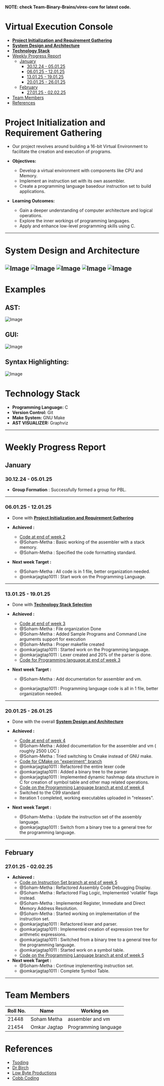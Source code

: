 #### NOTE: check Team-Binary-Brains/virex-core for latest code.

# Virtual Execution Console

-   [**Project Initialization and Requirement Gathering**](#project-initialization-and-requirement-gathering)
-   [**System Design and Architecture**](#system-design-and-architecture)
-   [**Technology Stack**](#technology-stack)
-   [Weekly Progress Report](#weekly-progress-report)
    -   [January](#january)
        -   [30.12.24 - 05.01.25](#301224---050125)
        -   [06.01.25 - 12.01.25](#060125---120125)
        -   [13.01.25 - 19.01.25](#130125---190125)
        -   [20.01.25 - 26.01.25](#200125---260125)
    -   [February](#february)
        -   [27.01.25 - 02.02.25](#270125---020225)
-   [Team Members](#team-members)
-   [References](#references)

# **Project Initialization and Requirement Gathering**

-   Our project revolves around building a 16-bit Virtual Environment to facilitate the creation and execution of programs.

-   **Objectives:**

    -   Develop a virtual environment with components like CPU and Memory.
    -   Implement an instruction set with its own assembler.
    -   Create a programming language basedour instruction set to build applications.

-   **Learning Outcomes:**

    -   Gain a deeper understanding of computer architecture and logical operations.
    -   Explore the inner workings of programming languages.
    -   Apply and enhance low-level programming skills using C.

---

# **System Design and Architecture**

![Image](extras/ActionPlan.jpeg)
![Image](extras/virex_arch.png)
![Image](extras/sasm_arch.png)
![Image](extras/sasm_components_1.png)
![Image](extras/sasm_components_2.png)
---
# **Examples**
## AST:
![Image](extras/samplePrograms/helloWorld.png)
## GUI:
![Image](extras/gui.png)
## Syntax Highlighting:
![Image](extras/vs_theme.png)
# **Technology Stack**

-   **Programming Language:** C
-   **Version Control:** Git
-   **Make System:** GNU Make
-   **AST VISUALIZER:** Graphviz

---

# Weekly Progress Report

## January

### 30.12.24 - 05.01.25

-   **Group Formation** : Successfully formed a group for PBL.

---

### 06.01.25 - 12.01.25

-   Done with [**Project Initialization and Requirement Gathering**](#project-initialization-and-requirement-gathering)

-   **Achieved :**

    -   [Code at end of week 2](https://github.com/Team-Binary-Brains/16-bit-virtual-gameboy/commit/1bbd7426f1c436f0dff2404d8a22c2ca330e0a05)
    -   @Soham-Metha : Basic working of the assembler with a stack memory.
    -   @Soham-Metha : Specified the code formatting standard.

-   **Next week Target :**
    -   @Soham-Metha : All code is in 1 file, better organization needed.
    -   @omkarjagtap1011 : Start work on the Programming Language.

---

### 13.01.25 - 19.01.25

-   Done with [**Technology Stack Selection**](#technology-stack)

-   **Achieved :**
    -   [Code at end of week 3](https://github.com/Team-Binary-Brains/16-bit-virtual-gameboy/commit/6bce541e890a0599359e99b6135803865898f0b5)
    -   @Soham-Metha : File organization Done
    -   @Soham-Metha : Added Sample Programs and Command Line arguments support for execution
    -   @Soham-Metha : Proper makefile created
    -   @omkarjagtap1011 : Started work on the Programming language.
    -   @omkarjagtap1011 : Lexer created and 20% of the parser is done.
    -   [Code for Programming language at end of week 3](https://github.com/Team-Binary-Brains/16-bit-virtual-gameboy/commit/aafd9f7d0dae4dcbff32331f98aac4cba23612ae)
-   **Next week Target :**

    -   @Soham-Metha : Add documentation for assembler and vm.

    -   @omkarjagtap1011 : Programming language code is all in 1 file, better organization needed.

---

### 20.01.25 - 26.01.25

-   Done with the overall [**System Design and Architecture**](#system-design-and-architecture)

-   **Achieved :**
    -   [Code at end of week 4](https://github.com/Team-Binary-Brains/16-bit-virtual-gameboy/commit/eaef5cfdfd16a75e57768ad89909ba2058cdc758)
    -   @Soham-Metha : Added documentation for the assembler and vm ( roughly 2500 LOC )
    -   @Soham-Metha : Tried switching to Cmake instead of GNU make.
    -   [Code for CMake on "experiment" branch](https://github.com/Team-Binary-Brains/16-bit-virtual-gameboy/tree/experiment)
    -   @omkarjagtap1011 : Refactored the entire lexer code
    -   @omkarjagtap1011 : Added a binary tree to the parser
    -   @omkarjagtap1011 : Implemented dynamic hashmap data structure in C for creation of symbol table and other map related operations.
    -   [Code on the Programming Language branch at end of week 4](https://github.com/Team-Binary-Brains/16-bit-virtual-gameboy/commit/0ee9d1c712f0bf46b9851d3ffb7f00996c4a7af7)
    -   Switched to the C99 standard
    -   Iteration 1 completed, working executables uploaded in "releases".
-   **Next week Target :**
    -   @Soham-Metha : Update the instruction set of the assembly language.
    -   @omkarjagtap1011 : Switch from a binary tree to a general tree for the programming language.

---

## February

### 27.01.25 - 02.02.25

-   **Achieved :**
    -   [Code on Instruction Set branch at end of week 5](https://github.com/Team-Binary-Brains/16-bit-virtual-gameboy/tree/53c31a39205a17e31c2ea404c38545a88720b23f)
    -   @Soham-Metha : Refactored Assembly Code Debugging Display.
    -   @Soham-Metha : Refactored Flag Logic, Implemented 'volatile' flags instead.
    -   @Soham-Metha : Implemented Register, Immediate and Direct Memory Address Resolution.
    -   @Soham-Metha : Started working on implementation of the instruction set.
    -   @omkarjagtap1011 : Refactored lexer and parser.
    -   @omkarjagtap1011 : Implemented creation of expression tree for arithmetic expressions.
    -   @omkarjagtap1011 : Switched from a binary tree to a general tree for the programming language.
    -   @omkarjagtap1011 : Started work on a symbol table.
    -   [Code on the Programming Language branch at end of week 5](https://github.com/Team-Binary-Brains/16-bit-virtual-gameboy/tree/b6fc01d4ab11c514d66a2300936d6a5b0d8fa112)
-   **Next week Target :**
    -   @Soham-Metha : Continue implementing instruction set.
    -   @omkarjagtap1011 : Complete Symbol Table.

---

# Team Members

| Roll No. | Name                 | Working on                     |
| -------- | -------------------- | ------------------------------ |
| 21448    | Soham Metha          | assembler and vm               |
| 21454    | Omkar Jagtap         | Programming language           |

# References

-   [Tsoding](https://www.youtube.com/playlist?list=PLpM-Dvs8t0VY73ytTCQqgvgCWttV3m8LM)
-   [Dr Birch](https://www.youtube.com/@dr-Jonas-Birch)
-   [Low Byte Productions](https://www.youtube.com/playlist?list=PLP29wDx6QmW5DdwpdwHCRJsEubS5NrQ9b)
-   [Cobb Coding](https://www.youtube.com/playlist?list=PLRnI_2_ZWhtCxHQ_3zDfW0-RgiWo8ftyj)
